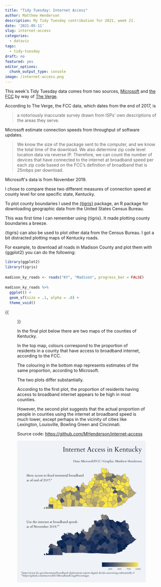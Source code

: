 ```yaml
---
title: "Tidy Tuesday: Internet Access"
author: Matthew Henderson
description: My Tidy Tuesday contribution for 2021, week 21.
date: '2021-05-11'
slug: internet-access
categories:
  - dataviz
tags:
  - tidy-tuesday
draft: no
featured: yes
editor_options: 
  chunk_output_type: console
image: /internet-access.png
---
```




This week's Tidy Tuesday data comes from two sources,
[Microsoft](https://github.com/microsoft/USBroadbandUsagePercentages)
and
[the FCC](https://www.fcc.gov/document/broadband-deployment-report-digital-divide-narrowing-substantially-0)
by way of
[The Verge](https://www.theverge.com/22418074/broadband-gap-america-map-county-microsoft-data).

According to The Verge,
the FCC data,
which dates from
the end of 2017,
is

> a notoriously inaccurate survey drawn from ISPs’
> own descriptions of the areas they serve.

Microsoft estimate
connection speeds
from throughput of
software updates.

> We know the size of the package sent to the computer,
> and we know the total time of the download. We also
> determine zip code level location data via reverse IP.
> Therefore, we can count the number of devices that have
> connected to the internet at broadband speed per each
> zip code based on the FCC’s definition of broadband
> that is 25mbps per download.

Microsoft's data is from
November 2019.

I chose
to compare these two
different measures
of connection speed
at county level
for one specific state,
Kentucky.

To plot county boundaries
I used the
[{tigris}](https://cran.r-project.org/web/packages/tigris/index.html)
package,
an R package
for downloading geographic data
from the
United States Census Bureau.

This was first time
I can remember
using {tigris}.
It made plotting
county boundaries
a breeze.

{tigris} can also
be used to plot
other data from the Census Bureau.
I got a bit
distracted plotting maps
of Kentucky roads.

For example,
to download all
roads in Madison County
and plot them with {ggplot2}
you can do the following:


```r
library(ggplot2)
library(tigris)

madison_ky_roads <- roads("KY", "Madison", progress_bar = FALSE)

madison_ky_roads %>%
  ggplot() +
  geom_sf(size = .1, alpha = .8) +
  theme_void()
```

{{<figure src="figure/madison_ky_roads_plot-1.png" alt="A plot of roads in Madison County, Kentucky." caption="Roads of Madison County, Ky." width="600">}}

In the final plot below there
are two maps of the
counties of Kentucky.

In the top map,
colours correspond
to the proportion of residents
in a county that have
access to broadband internet,
according to the FCC.

The colouring in the
bottom map
represents estimates
of the same proportion,
according to Microsoft.

The two plots
differ substantially.

According to the first plot,
the proportion of residents
having access to broadband internet
appears to be high
in most counties.

However,
the second plot
suggests that the
actual proportion
of people in counties
using the internet
at broadband speed
is much lower,
except perhaps in the vicinity
of cities like
Lexington,
Louisville,
Bowling Green
and Cincinnati.

Source code: https://github.com/MHenderson/internet-access

![A plot comparing different ways of measuring internet access for people living in Kentucky](internet-access.png)
